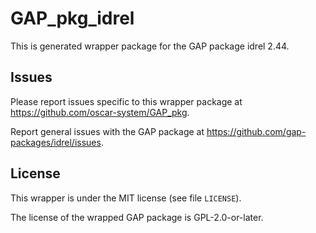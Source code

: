 # GAP_pkg_idrel

This is generated wrapper package for the GAP package idrel 2.44.

## Issues

Please report issues specific to this wrapper package at <https://github.com/oscar-system/GAP_pkg>.

Report general issues with the GAP package at <https://github.com/gap-packages/idrel/issues>.

## License

This wrapper is under the MIT license (see file `LICENSE`).

The license of the wrapped GAP package is GPL-2.0-or-later.

